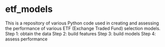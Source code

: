 # etf_models
This is a repository of various Python code used in creating and assessing the performance of various ETF (Exchange Traded Fund) selection models.
Step 1: obtain the data
Step 2: build features
Step 3: build models
Step 4: assess performance
